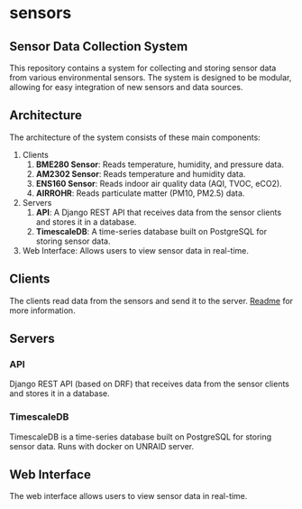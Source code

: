 # sensors

## Sensor Data Collection System

This repository contains a system for collecting and storing sensor data from various environmental sensors. The system
is designed to be modular, allowing for easy integration of new sensors and data sources.

## Architecture

The architecture of the system consists of these main components:

1. Clients
    1. **BME280 Sensor**: Reads temperature, humidity, and pressure data.
    2. **AM2302 Sensor**: Reads temperature and humidity data.
    3. **ENS160 Sensor**: Reads indoor air quality data (AQI, TVOC, eCO2).
    4. **AIRROHR**: Reads particulate matter (PM10, PM2.5) data.
2. Servers
    1. **API**: A Django REST API that receives data from the sensor clients and stores it in a database.
    2. **TimescaleDB**: A time-series database built on PostgreSQL for storing sensor data.
3. Web Interface: Allows users to view sensor data in real-time.

## Clients

The clients read data from the sensors and send it to the server.
[Readme](clients/README.md) for more information.

## Servers

### API

Django REST API (based on DRF) that receives data from the sensor clients and stores it in a database.

### TimescaleDB

TimescaleDB is a time-series database built on PostgreSQL for storing sensor data.
Runs with docker on UNRAID server.

## Web Interface
The web interface allows users to view sensor data in real-time.
